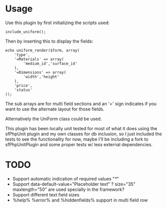 # Usage

Use this plugin by first initializing the scripts used:

	include_uniform();

Then by inserting this to display the fields:

	echo uniform_render($form, array(
		'type',
		'=Materials' => array(
			'medium_id','surface_id'
		),
		'=Dimensions' => array(
			'width','height'
		),
		'price',
		'status'
	));

The sub arrays are for multi field sections and an '=' sign indicates if you want to use the alternate layout for those fields.

Alternatively the UniForm class could be used.

This plugin has been locally unit tested for most of what it does using the sfPhpUnit plugin and my own classes for db inclusion, so I just included the tests to see the functionality for now, maybe I'll be including a fork to sfPhpUnitPlugin and some proper tests w/ less external dependencies.

# TODO

* Support automatic indication of required values "<em>*</em>"
* Support data-default-value="Placeholder text"
? size="35" maxlength="50" are used specially in the framework?
* Support different text field sizes
* %help% %error% and %hiddenfields% support in multi field row